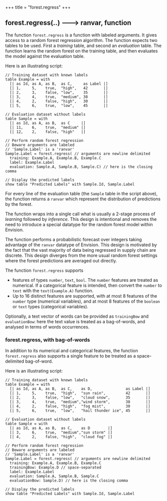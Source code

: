 +++
title = "forest.regress"
+++

## forest.regress(..) 🡒 ranvar, function

The function `forest.regress` is a function with labeled arguments. It gives access to a random forest regression algorithm. The function expects two tables to be used. First a _training_ table, and second an _evaluation_ table. The function learns the random forest on the training table, and then evaluates the model against the evaluation table.

Here is an illustrating script:

```envision
// Training dataset with known labels
table Example = with
  [| as Id, as A, as B,  as C,     as Label |]
  [| 1,     5,    true,  "high",   42       |]
  [| 2,     3,    false, "low",    35       |]
  [| 3,     4,    true,  "medium", 38       |]
  [| 4,     2,    false, "high",   30       |]
  [| 5,     6,    true,  "low",    45       |]

// Evaluation dataset without labels
table Sample = with
  [| as Id, as A, as B,  as C     |]
  [| 11,    6,    true,  "medium" |]
  [| 12,    2,    false, "high"   |]

// Perform random forest regression
// Beware arguments are labeled
// 'Sample.Label' is a 'ranvar'
Sample.Label = forest.regress( // arguments are newline delimited
  training: Example.A, Example.B, Example.C
  label: Example.Label
  evaluation: Sample.A, Sample.B, Sample.C) // here is the closing comma

// Display the predicted labels
show table "Predicted Labels" with Sample.Id, Sample.Label
```

For every line of the evaluation table (the `Sample` table in the script above), the function returns a `ranvar` which represent the distribution of predictions by the forest.

The function wraps into a single call what is usually a 2-stage process of _learning_ followed by _inference_. This design is intentional and removes the need to introduce a special datatype for the random forest model within Envision.

The function performs a probabilistic forecast over integers taking advantage of the `ranvar` datatype of Envision. This design is motivated by the fact that the vast majority of data being regressed in supply chain are discrete. This design diverges from the more usual random forest settings where the forest predictions are averaged out directly.

The function `forest.regress` supports

* features of types `number`, `text`, `bool`. The `number` features are treated as numerical. If a categorical feature is intended, then convert the `number` to `text` with the `text(Example.A)` function.
* Up to 16 distinct features are supported, with at most 8 features of the `number` type (numerical variables), and at most 8 features of the `boolean` or `text` types (categorical variables).

Optionally, a text vector of words can be provided as `trainingBow` and `evaluationBow`: here the text value is treated as a bag-of-words, and analysed in terms of words occurrences.

### forest.regress, with bag-of-words

In addition to its numerical and categorical features, the function `forest.regress` also supports a single feature to be treated as a space-delimited bag-of-word.

Here is an illustrating script:

```envision
// Training dataset with known labels
table Example = with
  [| as Id, as A, as B,  as C,    as D,               as Label |]
  [| 1,     5,    true,  "high",  "sun rain",         42       |]
  [| 2,     3,    false, "low",   "cloud snow",       35       |]
  [| 3,     4,    true,  "medium","wind storm",       38       |]
  [| 4,     2,    false, "high",  "fog mist",         30       |]
  [| 5,     6,    true,  "low",   "hail thunder ice", 45       |]

// Evaluation dataset without labels
table Sample = with
  [| as Id, as A, as B,  as C,    as D        |]
  [| 3,     6,    true,  "medium","sun storm" |]
  [| 4,     2,    false, "high",  "cloud fog" |]

// Perform random forest regression
// Beware arguments are labeled
// 'Sample.Label' is a 'ranvar'
Sample.Label = forest.regress( // arguments are newline delimited
  training: Example.A, Example.B, Example.C
  trainingBow: Example.D // space-separated
  label: Example.Label
  evaluation: Sample.A, Sample.B, Sample.C
  evaluationBow: Sample.D) // here is the closing comma

// Display the predicted labels
show table "Predicted Labels" with Sample.Id, Sample.Label
```
